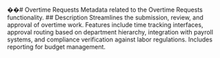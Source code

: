 ��#   O v e r t i m e   R e q u e s t s 
 
 
 
 M e t a d a t a   r e l a t e d   t o   t h e   O v e r t i m e   R e q u e s t s   f u n c t i o n a l i t y . 
 
 
 
 # #   D e s c r i p t i o n 
 
 
 
 S t r e a m l i n e s   t h e   s u b m i s s i o n ,   r e v i e w ,   a n d   a p p r o v a l   o f   o v e r t i m e   w o r k .   F e a t u r e s   i n c l u d e   t i m e   t r a c k i n g   i n t e r f a c e s ,   a p p r o v a l   r o u t i n g   b a s e d   o n   d e p a r t m e n t   h i e r a r c h y ,   i n t e g r a t i o n   w i t h   p a y r o l l   s y s t e m s ,   a n d   c o m p l i a n c e   v e r i f i c a t i o n   a g a i n s t   l a b o r   r e g u l a t i o n s .   I n c l u d e s   r e p o r t i n g   f o r   b u d g e t   m a n a g e m e n t . 
 
 
